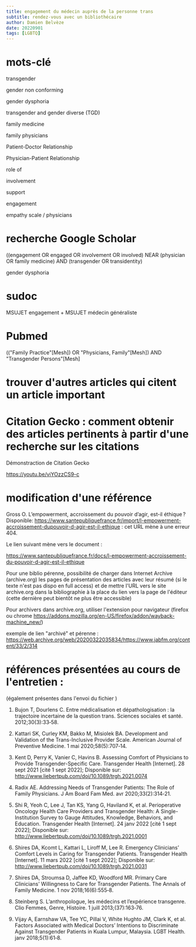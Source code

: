 ```yaml
---
title: engagement du médecin auprès de la personne trans
subtitle: rendez-vous avec un bibliothécaire
author: Damien Belvèze
date: 20220901
tags: [LGBTQ]
---
```


  

# mots-clé

  

transgender

gender non conforming

gender dysphoria

transgender and gender diverse (TGD)

  

family medicine

family physicians

  

Patient-Doctor Relationship

Physician-Patient Relationship

  
  

role of

involvement

support

engagement

  
  

empathy scale / physicians

  
  
  

# recherche Google Scholar

  

((engagement OR engaged OR involvement OR involved) NEAR (physician OR family medicine) AND (transgender OR transidentity)

  

gender dysphoria

  
  

# sudoc

  

MSUJET engagement + MSUJET médecin généraliste

  
  

# Pubmed

  

(("Family Practice"[Mesh]) OR "Physicians, Family"[Mesh]) AND "Transgender Persons"[Mesh]

  

# trouver d'autres articles qui citent un article important

  

# Citation Gecko : comment obtenir des articles pertinents à partir d'une recherche sur les citations

  

Démonstraction de Citation Gecko

https://youtu.be/viYOzzCS9-c

  

# modification d'une référence

  

Gross O. L’empowerment, accroissement du pouvoir d’agir, est-il éthique ? Disponible: https://www.santepubliquefrance.fr/import/l-empowerment-accroissement-dupouvoir-d-agir-est-il-ethique : cet URL mène à une erreur 404.

  

Le lien suivant mène vers le document :

https://www.santepubliquefrance.fr/docs/l-empowerment-accroissement-du-pouvoir-d-agir-est-il-ethique

  

Pour une biblio pérenne, possibilité de charger dans Internet Archive (archive.org) les pages de présentation des articles avec leur résumé (si le texte n'est pas dispo en full access) et de mettre l'URL vers le site archive.org dans la bibliographie à la place du lien vers la page de l'éditeur (cette dernière peut bientôt ne plus être accessible)

Pour archivers dans archive.org, utiliser l'extension pour navigateur (firefox ou chrome https://addons.mozilla.org/en-US/firefox/addon/wayback-machine_new/)

  

exemple de lien "archivé" et pérenne : https://web.archive.org/web/20200322035834/https://www.jabfm.org/content/33/2/314

  

# références présentées au cours de l'entretien :

  

(également présentes dans l'envoi du fichier )

  

1. Bujon T, Dourlens C. Entre médicalisation et dépathologisation : la trajectoire incertaine de la question trans. Sciences sociales et santé. 2012;30(3):33‑58.

  

2. Kattari SK, Curley KM, Bakko M, Misiolek BA. Development and Validation of the Trans-Inclusive Provider Scale. American Journal of Preventive Medicine. 1 mai 2020;58(5):707‑14.

  

3. Kent D, Perry K, Vanier C, Havins B. Assessing Comfort of Physicians to Provide Transgender-Specific Care. Transgender Health [Internet]. 28 sept 2021 [cité 1 sept 2022]; Disponible sur: http://www.liebertpub.com/doi/10.1089/trgh.2021.0074

  

4. Radix AE. Addressing Needs of Transgender Patients: The Role of Family Physicians. J Am Board Fam Med. avr 2020;33(2):314‑21.

  

5. Shi R, Yeoh C, Lee J, Tan KS, Yang G, Haviland K, et al. Perioperative Oncology Health Care Providers and Transgender Health: A Single-Institution Survey to Gauge Attitudes, Knowledge, Behaviors, and Education. Transgender Health [Internet]. 24 janv 2022 [cité 1 sept 2022]; Disponible sur: http://www.liebertpub.com/doi/10.1089/trgh.2021.0001

  

6. Shires DA, Kcomt L, Kattari L, Liroff M, Lee R. Emergency Clinicians’ Comfort Levels in Caring for Transgender Patients. Transgender Health [Internet]. 11 mars 2022 [cité 1 sept 2022]; Disponible sur: http://www.liebertpub.com/doi/10.1089/trgh.2021.0031

  

7. Shires DA, Stroumsa D, Jaffee KD, Woodford MR. Primary Care Clinicians’ Willingness to Care for Transgender Patients. The Annals of Family Medicine. 1 nov 2018;16(6):555‑8.

  

8. Steinberg S. L’anthropologue, les médecins et l’expérience transgenre. Clio Femmes, Genre, Histoire. 1 juill 2013;(37):163‑76.

  

9. Vijay A, Earnshaw VA, Tee YC, Pillai V, White Hughto JM, Clark K, et al. Factors Associated with Medical Doctors’ Intentions to Discriminate Against Transgender Patients in Kuala Lumpur, Malaysia. LGBT Health. janv 2018;5(1):61‑8.